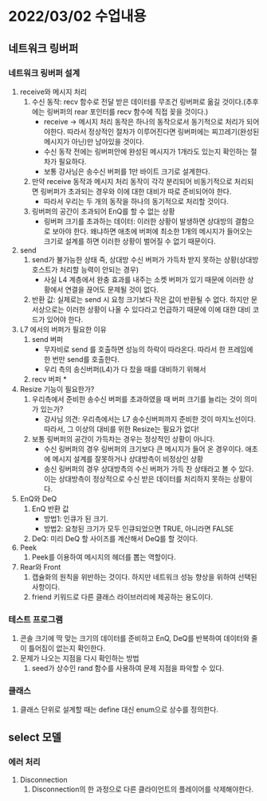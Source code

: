 # 2022/03/02 수업내용
## 네트워크 링버퍼
### 네트워크 링버퍼 설계
1. receive와 메시지 처리
    1) 수신 동작: recv 함수로 전달 받은 데이터를 무조건 링버퍼로 옮길 것이다.(추후에는 링버퍼의 rear 포인터를 recv 함수에 직접 꽂을 것이다.)
        * receive -> 메시지 처리 동작은 하나의 동작으로서 동기적으로 처리가 되어야한다. 따라서 정상적인 절차가 이루어진다면 링버퍼에는 찌끄레기(완성된 메시지가 아닌)만 남아있을 것이다.
        * 수신 동작 전에는 링버퍼안에 완성된 메시지가 1개라도 있는지 확인하는 절차가 필요하다.
        * 보통 강사님은 송수신 버퍼를 1만 바이트 크기로 설계한다.
    2) 만약 receive 동작과 메시지 처리 동작이 각각 분리되어 비동기적으로 처리되면 링버퍼가 초과되는 경우와 이에 대한 대비가 따로 준비되어야 한다.
        * 따라서 우리는 두 개의 동작을 하나의 동기적으로 처리할 것이다.
    3) 링버퍼의 공간이 초과되어 EnQ를 할 수 없는 상황
        * 링버퍼 크기를 초과하는 데이터: 이러한 상황이 발생하면 상대방의 결함으로 보아야 한다. 왜냐하면 애초에 버퍼에 최소한 1개의 메시지가 들어오는 크기로 설계를 하면 이러한 상황이 벌어질 수 없기 때문이다.
2. send
    1) send가 불가능한 상태 즉, 상대방 수신 버퍼가 가득차 받지 못하는 상황(상대방 호스트가 처리할 능력이 안되는 경우)
        * 사실 L4 계층에서 완충 효과를 내주는 소켓 버퍼가 있기 때문에 이러한 상황에서 연결을 끊어도 문제될 것이 없다.
    2) 반환 값: 실제로는 send 시 요청 크기보다 작은 값이 반환될 수 없다. 하지만 문서상으로는 이러한 상황이 나올 수 있다라고 언급하기 때문에 이에 대한 대비 코드가 있어야 한다.
3. L7 에서의 버퍼가 필요한 이유
    1) send 버퍼
        * 무자비로 send 를 호출하면 성능의 하락이 따라온다. 따라서 한 프레임에 한 번만 send를 호출한다.
        * 우리 측의 송신버퍼(L4)가 다 찼을 때를 대비하기 위해서
    2) recv 버퍼
        * 
4. Resize 기능이 필요한가?
    1) 우리측에서 준비한 송수신 버퍼를 초과하였을 때 버퍼 크기를 늘리는 것이 의미가 있는가?
        * 강사님 의견: 우리측에서는 L7 송수신버퍼까지 준비한 것이 마지노선이다. 따라서, 그 이상의 대비를 위한 Resize는 필요가 없다!
    2) 보통 링버퍼의 공간이 가득차는 경우는 정상적인 상황이 아니다. 
        * 수신 링버퍼의 경우 링버퍼의 크기보다 큰 메시지가 들어 온 경우이다. 애초에 메시지 설계를 잘못하거나 상대방측이 비정상인 상황
        * 송신 링버퍼의 경우 상대방측의 수신 버퍼가 가득 찬 상태라고 볼 수 있다. 이는 상대방측이 정상적으로 수신 받은 데이터를 처리하지 못하는 상황이다.
5. EnQ와 DeQ
    1) EnQ 반환 값
        * 방법1: 인큐가 된 크기. 
        * 방법2: 요청된 크기가 모두 인큐되었으면 TRUE, 아니라면 FALSE
    2) DeQ: 미리 DeQ 할 사이즈를 계산해서 DeQ를 할 것이다.
6. Peek
    1) Peek를 이용하여 메시지의 헤더를 뽑는 역할이다.
7. Rear와 Front
    1) 캡슐화의 원칙을 위반하는 것이다. 하지만 네트워크 성능 향상을 위하여 선택된 사항이다.
    2) friend 키워드로 다른 클래스 라이브러리에 제공하는 용도이다.

### 테스트 프로그램
1. 콘솔 크기에 딱 맞는 크기의 데이터를 준비하고 EnQ, DeQ를 반복하여 데이터와 줄이 틀어짐이 없는지 확인한다.
2. 문제가 나오는 지점을 다시 확인하는 방법
    1) seed가 상수인 rand 함수를 사용하여 문제 지점을 파악할 수 있다. 

### 클래스
1. 클래스 단위로 설계할 때는 define 대신 enum으로 상수를 정의한다.

## select 모델
### 에러 처리
1. Disconnection
    1) Disconnection의 한 과정으로 다른 클라이언트의 플레이어를 삭제해야한다.
